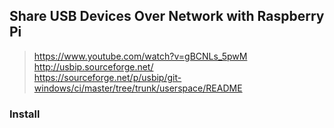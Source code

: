 ## Share USB Devices Over Network with Raspberry Pi
> https://www.youtube.com/watch?v=gBCNLs_5pwM \
> http://usbip.sourceforge.net/ \
> https://sourceforge.net/p/usbip/git-windows/ci/master/tree/trunk/userspace/README

### Install














